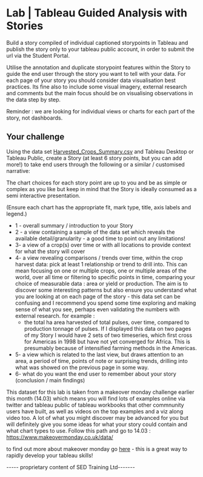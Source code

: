 # Lab | Tableau Guided Analysis with Stories

Build a story compiled of individual captioned storypoints in Tableau and publish the story only to your tableau public account, in order to submit the url via the Student Portal. 

Utilise the annotation and duplicate storypoint features within the Story to guide the end user through the story you want to tell with your data.  For each page of your story you should consider data visualisation best practices. Its fine also to include some visual imagery, external research and comments but the main focus should be on visualising observations in the data step by step. 

Reminder : we are looking for individual views or charts for each part of the story, not dashboards. 

## Your challenge

Using the data set [Harvested_Crops_Summary.csv](Harvested_Crops_Summary.csv) 
and Tableau Desktop or Tableau Public, create a Story (at least 6 story points, but you can add more!) to take end users through the following or a similar / customised narrative: 

The chart choices for each story point are up to you and be as simple or complex as you like but keep in mind that the Story is ideally consumed as a semi interactive presentation. 


(Ensure each chart has the appropriate fit, mark type, title, axis labels and legend.) 

* 1 - overall summary / introduction to your Story
* 2 - a view containing a sample of the data set which reveals the available detail/granularity - a good time to point out any limitations!
* 3-  a view of a crop(s) over time or with all locations to provide context for what the story will cover
* 4-  a view revealing comparisons / trends over time, within the crop harvest data: pick at least 1 relationship or trend to drill into. 
This can mean focusing on one or multiple crops, one or multiple areas of the world, over all time or filtering to specific points in time, comparing your choice of measurable data : area or yield or production. The aim is to discover some interesting patterns but also ensure you understand what you are looking at on each page of the story - this data set can be confusing and I recommend you spend some time exploring and making sense of what you see, perhaps even validating the numbers with external research. 
  for example : 
  - the total ha area harvested of total pulses, over time, compared to production tonnage of pulses. If I displayed this data on two pages of my Story I would have 2 sets of two timeseries, which first cross for Americas in 1998 but have not yet converged for Africa. This is presumably because of intensified farming methods in the Americas. 
* 5- a view which is related to the last view, but draws attention to an area, a period of time, points of note or surprising trends, drilling into what was showed on the previous page in some way.
* 6- what do you want the end user to remember about your story (conclusion / main findings)



This dataset for this lab is taken from a makeover monday challenge earlier this month (14.03) which means you will find lots of examples online via twitter and tableau public of tableau workbooks that other commnunity users have built, as well as videos on the top examples and a viz along video too. 
A lot of what you might discover may be advanced for you but will definitely give you some ideas for what your story could contain and what chart types to use. 
Follow this path and go to 14.03 : https://www.makeovermonday.co.uk/data/

to find out more about makeover monday go [here](https://www.makeovermonday.co.uk/) - this is a great way to rapidly develop your tableau skills!

----- proprietary content of SED Training Ltd-------
